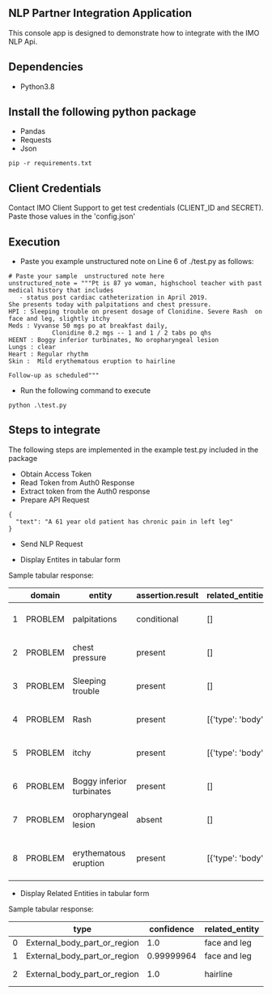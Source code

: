 ## NLP Partner Integration Application
This console app is designed to demonstrate how to integrate with the IMO NLP Api.

## Dependencies
- Python3.8

## Install the following python package
- Pandas
- Requests
- Json
```
pip -r requirements.txt
```

## Client Credentials
Contact IMO Client Support to get test credentials (CLIENT_ID and SECRET). Paste those values in the 'config.json'
 
## Execution
- Paste you example unstructured note on Line 6 of ./test.py as follows:
  
```
# Paste your sample  unstructured note here
unstructured_note = """Pt is 87 yo woman, highschool teacher with past medical history that includes
   - status post cardiac catheterization in April 2019.
She presents today with palpitations and chest pressure.
HPI : Sleeping trouble on present dosage of Clonidine. Severe Rash  on face and leg, slightly itchy  
Meds : Vyvanse 50 mgs po at breakfast daily, 
            Clonidine 0.2 mgs -- 1 and 1 / 2 tabs po qhs 
HEENT : Boggy inferior turbinates, No oropharyngeal lesion 
Lungs : clear 
Heart : Regular rhythm 
Skin :  Mild erythematous eruption to hairline 

Follow-up as scheduled"""
```

- Run the following command to execute

```
python .\test.py
```

## Steps to integrate
The following steps are implemented in the example test.py included in the package

- Obtain Access Token
- Read Token from Auth0 Response
- Extract token from the Auth0 response
- Prepare API Request


```
{
  "text": "A 61 year old patient has chronic pain in left leg"
}
```
- Send NLP Request

- Display Entites in tabular form

Sample tabular response:


| |  domain|                   entity| assertion.result |   related_entities | codemaps.imo.lexical_code |   codemaps.icd10cm                               |
|-| ------ | ---------------------   | ---------------- |   ---------------- | ------------------------- |   -----------------------------------------      |
|1| PROBLEM|             palpitations|      conditional |         []         |            27471          | [{'code': 'R00.2', 'title': 'Palpitations', 'm...|
|2| PROBLEM|           chest pressure|          present |         []         |         69698801          | [{'code': 'R07.89', 'title': 'Other chest pain...|
|3| PROBLEM|         Sleeping trouble|          present |         []         |           370583          | [{'code': 'G47.9', 'title': 'Sleep disorder, u...|
|4| PROBLEM|                     Rash|          present | [{'type': 'body'   |          25715457         | [{'code': 'R21', 'title': 'Rash and other nons...|
|5| PROBLEM|                    itchy|          present | [{'type': 'body'   |          41503942         | [{'code': 'Z78.9', 'title': 'Other specified'    |
|6| PROBLEM|Boggy inferior turbinates|          present |         []         |         29245502          | [{'code': 'C30.0', 'title': 'Malignant neoplas...|
|7| PROBLEM| oropharyngeal lesion    |          absent  |         []         |          1053446          | [{'code': 'J39.2', 'title': 'Other diseases of...|
|8| PROBLEM|    erythematous eruption|          present | [{'type': 'body'   |          1526701          | [{'code': 'L53.9', 'title': 'Erythematous cond...|


- Display Related Entities in tabular form

Sample tabular response:

| |      type                   |  confidence | related_entity |   domain |      entity         |assertion.result | codemaps.imo.lexical_code |codemaps.imo.confidence |
|-| --------------------------- | ----------- | -------------- | -------- | ------------------  | --------------- | ------------------------- | ---------------------- |
|0|External_body_part_or_region |    1.0      |   face and leg | PROBLEM  |       Rash          |         present |                  25715457 |                 0.707  |
|1|External_body_part_or_region | 0.99999964  |   face and leg | PROBLEM  |     itchy           |         present |                  41503942 |                 0.081  |
|2|External_body_part_or_region |       1.0   |    hairline    | PROBLEM  |erythematous eruption|         present |                  1526701  |                  0.69  |